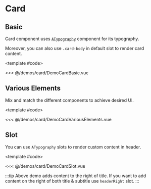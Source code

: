 # Card

<!-- 👉 Basic -->
<Demo>

## Basic

Card component uses [`ATypography`](/guide/base-components/typography) component for its typography.

Moreover, you can also use `.card-body` in default slot to render card content.

<DemoCardBasic />

<template #code>

<<< @/demos/card/DemoCardBasic.vue

</template>

</Demo>

<!-- 👉 Various Elements -->
<Demo>

## Various Elements

Mix and match the different components to achieve desired UI.

<DemoCardVariousElements />

<template #code>

<<< @/demos/card/DemoCardVariousElements.vue

</template>

</Demo>

<!-- 👉 Variants -->
<!-- <Demo>

## Variants

Card component uses layer composable as it's base. You can use `variant` prop to create various card variants.

<DemoCardVariants />

<template #code>

<<< @/demos/card/DemoCardVariants.vue

</template>

</Demo> -->

<!-- 👉 Slot -->
<Demo>

## Slot

You can use `ATypography` slots to render custom content in header.

<DemoCardSlot />

<template #code>

<<< @/demos/card/DemoCardSlot.vue

</template>

</Demo>

:::tip
Above demo adds content to the right of title. If you want to add content on the right of both title & subtitle use `headerRight` slot.
:::
